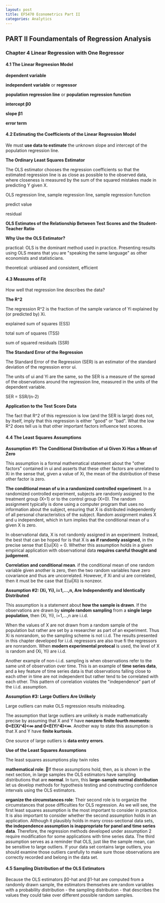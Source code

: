 ```yaml
---
layout: post
title: EF5470 Econometrics Part II
categories: Analytics
---
```


## PART II Foundamentals of Regression Analysis

### Chapter 4 Linear Regression with One Regressor

#### 4.1 The Linear Regreesion Model

**dependent variable**

**independent variable** or **regressor**

**population regression line** or **population regression function**

**intercept β0**

**slope β1**

**error term**

#### 4.2 Estimating the Coefficients of the Linear Regression Model

We must **use data to estimate** the unknown slope and intercept of the population regression line.

**The Ordinary Least Squares Estimator**

The OLS estimator chooses the regression coefficients so that the estimated regression line is as close as possible to the observed data, where closeness is measured by the sum of the squared mistakes made in predicting Y given X.

OLS regression line, sample regression line, sample regression function

predict value

residual

**OLS Estimates of the Relationship Between Test Scores and the Student-Teacher Ratio**

**Why Use the OLS Estimator?**

practical: OLS is the dominant method used in practice. Presenting results using OLS means that you are "speaking the same language" as other economists and statisticians.

theoretical: unbiased and consistent, efficient

#### 4.3 Measures of Fit

How well that regression line describes the data?

**The R^2**

The regression R^2 is the fraction of the sample variance of Yi explained by (or predicted by) Xi.

explained sum of squares (ESS)

total sum of squares (TSS)

sum of squared residuals (SSR)

**The Standard Error of the Regression**

The Standard Error of the Regression (SER) is an estimator of the standard deviation of the regression error ui.

The units of ui and Yi are the same, so the SER is a measure of the spread of the observations around the regression line, measured in the units of the dependent variable.

SER = SSR/(n-2)

**Application to the Test Score Data**

The fact that R^2 of this regression is low (and the SER is large) does not, by itself, imply that this regression is either "good" or "bad". What the low R^2 does tell us is that other important factors influence test scores.

#### 4.4 The Least Squares Assumptions

**Assumption #1: The Conditional Distribution of ui Given Xi Has a Mean of Zero**

This assumption is a formal mathematical statement about the "other factors" contained in ui and asserts that these other factors are unrelated to Xi in the sense that, given a value of Xi, the mean of the distribution of these other factor is zero.

**The conditional mean of u in a randomized controlled experiment**. In a randomized controlled experiment, subjects are randomly assigned to the treatment group (X=1) or to the control group (X=0). The random assignment typically is done using a computer program that uses no information about the subject, ensuring that X is distributed independently of all personal characteristics of the subject. Random assignment makes X and u independent, which in turn implies that the conditional mean of u given X is zero.

In observational data, X is not randomly assigned in an experiment. Instead, the best that can be hoped for is that X is **as if randomly assigned**, in the precise sense that E(ui\|Xi) = 0. Whether this assumption holds in a given empirical application with observational data **requires careful thought and judgement**.

**Correlation and conditional mean**. if the conditional mean of one random variable given another is zero, then the two random variables have zero covariance and thus are uncorrelated. However, if Xi and ui are correlated, then it must be the case that E(ui\|Xi) is nonzeor.

**Assumption #2: (Xi, Yi), i=1,...,n, Are Independently and Identically Distributed**

This assumption is a statement about **how the sample is drawn**. If the observations are drawn by **simple random sampling** from a **single large population**, then (Xi, Yi), i=1,...,n are i.i.d. 

When the values of X are not drawn from a random sample of the population but rather are set by a researcher as part of an experiment. Thus Xi is nonrandom, so the sampling scheme is not i.i.d. The results presented in this chapter developed for i.i.d. regressors are also true fi the regressors are nonrandom. When **modern experimental protocal** is used, the level of X is random and (Xi, Yi) are i.i.d.

Another example of non-i.i.d. sampling is when observations refer to the same unit of observation over time. This is an example of **time series data**, and a key feature of time series data is that observations falling close to each other in time are not independent but rather tend to be correlated with each other. This pattern of correlation violates the "independence" part of the i.i.d. assumption.

**Assumption #3: Large Outliers Are Unlikely**

Large outliers can make OLS regression results misleading.

The assumption that large outliers are unlikely is made mathematically precise by assuming that X and Y have **nonzero finite fourth moments: 0<E(Xi^4)<∞ and 0<E(Yi^4)<∞**. Another way to state this assumption is that X and Y have **finite kurtosis**.

One source of large outliers is **data entry errors**.

**Use of the Least Squares Assumptions**

The least squares assumptions play twin roles

**mathematical role**: If these assumptions hold, then, as is shown in the next section, in large samples the OLS estimators have sampling distributions that are **normal**. In turn, this **large-sample normal distribution** let us develop methods for hypothesis testing and constructing confidence intervals using the OLS estimators.

**organize the circumstances role**: Their second role is to organize the circumstances that pose difficulties for OLS regression. As we will see, the first least squares assumption is the most important to consider in practice. It is also important to consider whether the second assumption holds in an application. Although it plausibly holds in many cross-sectional data sets, **the independence assumption is inappropriate for panel and time series data**. Therefore, the regression methods developed under assumption 2 require modification for some applications with time series data. The third assumption serves as a reminder that OLS, just like the sample mean, can be sensitive to large outliers. If your data set contains large outliers, you should examine those outliers carefully to make sure those observations are correctly recorded and belong in the data set.

#### 4.5 Sampling Distribution of the OLS Estimators

Because the OLS estimators β0-hat and β1-hat are computed from a randomly drawn sample, the estimators themselves are random variables with a probability distribution - the sampling distribution - that describes the values they could take over different possible random samples.